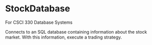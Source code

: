 # StockDatabase
For CSCI 330 Database Systems

Connects to an SQL database containing information about the stock market. With this information, execute a trading strategy.
